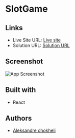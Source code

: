 # SlotGame

## Links

- Live Site URL: [Live site](https://bad-slot.vercel.app/)
- Solution URL: [Solution URL](https://github.com/aleksandrre/badSlot)

## Screenshot
![App Screenshot](https://github.com/aleksandrre/badSlot/assets/108459639/d4dd4d31-402f-43c9-af6d-0d65c2267e87)
## Built with
- React

## Authors
- [Aleksandre chokheli](https://github.com/aleksandrre)
